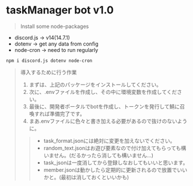 # taskManager bot v1.0

> Install some node-packages

-   discord.js -> v14(14.7.1)
-   dotenv -> get any data from config
-   node-cron -> need to run regularly

```
npm i discord.js dotenv node-cron
```

> 導入するために行う作業
> 1.  まずは、上記のパッケージをインストールしてください。
> 2.  次に、.envファイルを作成し、その中に環境変数を作成してください。
> 3.  最後に、開発者ポータルでbotを作成し、トークンを発行して鯖に召喚すれば準備完了です。
> 4.  まあ.envファイルに色々と書き加える必要があるので抜けのないように。
>
>> - task_format.jsonには絶対に変更を加えないでください。
>> - random_text.jsonはお遊び要素なので付け加えてもらっても構いません。(だるかったら消しても構いません...)
>> - task_jsonは一度消してから登録しなおしてもいいと思います。
>> - member.jsonは動かしたら定期的に更新されるので放置でいいかと。(最初は消しておくといいかも)
